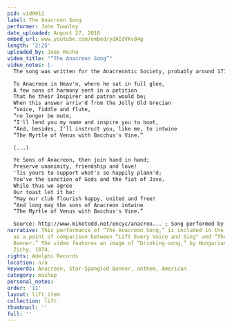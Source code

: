 ```yaml
---
pid: vid0012
label: The Anacreon Song
performer: John Townley
date_uploaded: August 27, 2010
embed_url: www.youtube.com/embed/ydAIdVKv84g
length: '2:25'
uploaded_by: Joao Rocha
video_title: "“The Anacreon Song”"
video_notes: |-
  The song was written for the Anacreontic Society, probably around 1771. The tune (...) is now thought to have been written “collectively” by members of the society, led by John Stafford Smith (...). The society met every two weeks to get drunk, sing songs and to indulge in some debauchery. Anacreon himself was a Greek poet from about 570BC who was noted for his erotic poetry (...) and his drinking songs.

  To Anacreon in Heav'n, where he sat in full glee,
  A few sons of harmony sent in a petition
  That he their Inspirer and patron would be;
  When this answer arriv'd from the Jolly Old Grecian
  “Voice, fiddle and flute,
  “no longer be mute,
  “I'll lend you my name and inspire you to boot,
  “And, besides, I'll instruct you, like me, to intwine
  “The Myrtle of Venus with Bacchus's Vine.”

  (...)

  Ye Sons of Anacreon, then join hand in hand;
  Preserve unanimity, friendship and love!
  'Tis yours to support what's so happily plann'd;
  You've the sanction of Gods and the fiat of Jove.
  While thus we agree
  Our toast let it be:
  “May our club flourish happy, united and free!
  “And long may the sons of Anacreon intwine
  “The Myrtle of Venus with Bacchus's Vine.”

  Source: http://www.miketodd.net/encyc/anacreo... ; Song performed by John Townley, from “The Top Hits Of 1776”, Adelphi Records; Picture: “Drinking-song”, Mihály Zichy, 1874.
narrative: This performance of “The Anacreon Song,” is included in the collection
  as a point of comparison between “Lift Every Voice and Sing" and “The Star-Spangled
  Banner.” The video features an image of “Drinking-song,” by Hungarian painter, Mihály
  Zichy, 1874.
rights: Adelphi Records
location: n/a
keywords: Anacreon, Star-Spangled Banner, anthem, American
category: mashup
personal_notes: 
order: '11'
layout: lift_item
collection: lift
thumbnail: ''
full: ''
---
```

